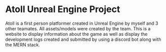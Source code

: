 # Atoll Unreal Engine Project
Atoll is a first person platformer created in Unreal Engine by myself and 3 other teamates.
All assets/models were created by the team. This is a website to display information 
about the game as well as display the development logs created and submitted by using a discord bot
along with the MERN stack.
